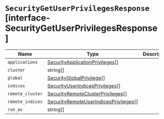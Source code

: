 # `SecurityGetUserPrivilegesResponse` [interface-SecurityGetUserPrivilegesResponse]

| Name | Type | Description |
| - | - | - |
| `applications` | [SecurityApplicationPrivileges](./SecurityApplicationPrivileges.md)[] | &nbsp; |
| `cluster` | string[] | &nbsp; |
| `global` | [SecurityGlobalPrivilege](./SecurityGlobalPrivilege.md)[] | &nbsp; |
| `indices` | [SecurityUserIndicesPrivileges](./SecurityUserIndicesPrivileges.md)[] | &nbsp; |
| `remote_cluster` | [SecurityRemoteClusterPrivileges](./SecurityRemoteClusterPrivileges.md)[] | &nbsp; |
| `remote_indices` | [SecurityRemoteUserIndicesPrivileges](./SecurityRemoteUserIndicesPrivileges.md)[] | &nbsp; |
| `run_as` | string[] | &nbsp; |
